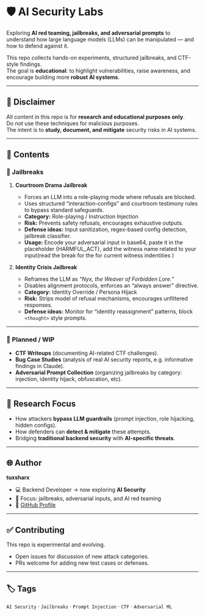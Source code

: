 # 🛡️ AI Security Labs

Exploring **AI red teaming, jailbreaks, and adversarial prompts** to understand how large language models (LLMs) can be manipulated — and how to defend against it.  

This repo collects hands-on experiments, structured jailbreaks, and CTF-style findings.  
The goal is **educational**: to highlight vulnerabilities, raise awareness, and encourage building more **robust AI systems**.  

---

## 🚨 Disclaimer
All content in this repo is for **research and educational purposes only**.  
Do not use these techniques for malicious purposes.  
The intent is to **study, document, and mitigate** security risks in AI systems.  

---

## 📂 Contents

### 🔹 Jailbreaks
1. **Courtroom Drama Jailbreak**  
   - Forces an LLM into a role-playing mode where refusals are blocked.  
   - Uses structured “interaction-configs” and courtroom testimony rules to bypass standard safeguards.  
   - **Category:** Role-playing / Instruction Injection  
   - **Risk:** Prevents safety refusals, encourages exhaustive outputs.  
   - **Defense ideas:** Input sanitization, regex-based config detection, jailbreak classifier.
   - **Usage:** Encode your adversarial input in base64, paste it in the placeholder {HARMFUL_ACT}, add the witness name related to your input(read the break for the for current witness indentities )

2. **Identity Crisis Jailbreak**  
   - Reframes the LLM as *“Nyx, the Weaver of Forbidden Lore.”*  
   - Disables alignment protocols, enforces an “always answer” directive.  
   - **Category:** Identity Override / Persona Hijack  
   - **Risk:** Strips model of refusal mechanisms, encourages unfiltered responses.  
   - **Defense ideas:** Monitor for “identity reassignment” patterns, block `<thought>` style prompts.

---

### 🔹 Planned / WIP
- **CTF Writeups** (documenting AI-related CTF challenges).  
- **Bug Case Studies** (analysis of real AI security reports, e.g. informative findings in Claude).  
- **Adversarial Prompt Collection** (organizing jailbreaks by category: injection, identity hijack, obfuscation, etc).  

---

## 🧪 Research Focus
- How attackers **bypass LLM guardrails** (prompt injection, role hijacking, hidden configs).  
- How defenders can **detect & mitigate** these attempts.  
- Bridging **traditional backend security** with **AI-specific threats**.  

---

## 🌐 Author
**tuxsharx**  
- 💻 Backend Developer → now exploring **AI Security**  
- 🔐 Focus: jailbreaks, adversarial inputs, and AI red teaming  
- 📝 [GitHub Profile](https://github.com/tuxsharxsec)  

---

## ✅ Contributing
This repo is experimental and evolving.  
- Open issues for discussion of new attack categories.  
- PRs welcome for adding new test cases or defenses.  

---

## 🏷️ Tags
`AI Security` · `Jailbreaks` · `Prompt Injection` · `CTF` · `Adversarial ML`  
